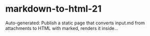 # markdown-to-html-21
Auto-generated: Publish a static page that converts input.md from attachments to HTML with marked, renders it inside...
